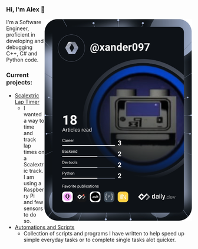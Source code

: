 ### Hi, I'm Alex 👋
<a href="https://app.daily.dev/xander097"><img src="https://raw.githubusercontent.com/TraitorXander/TraitorXander/421ee232530ecfb5d461f51b0b009dc0d6e39da2/devcard.svg" width="400" alt="Alex's Dev Card" align="right"/></a>

I'm a Software Engineer, proficient in developing and debugging C++, C# and Python code.

### Current projects:
- <a href="https://github.com/alexbillingham/ScalextricTimerAdvanced">Scalextric Lap Timer</a>
  - I wanted a way to time and track lap times on a Scalextric track. I am using a Raspberry Pi and few sensors to do so. 
- <a href="https://github.com/alexbillingham/AutomationsAndScripts">Automations and Scripts</a>
  - Collection of scripts and programs I have written to help speed up simple everyday tasks or to complete single tasks alot quicker.

<!--
**TraitorXander/TraitorXander** is a ✨ _special_ ✨ repository because its `README.md` (this file) appears on your GitHub profile.

Here are some ideas to get you started:

- 🔭 I’m currently working on ...
- 🌱 I’m currently learning ...
- 👯 I’m looking to collaborate on ...
- 🤔 I’m looking for help with ...
- 💬 Ask me about ...
- 📫 How to reach me: ...
- 😄 Pronouns: ...
- ⚡ Fun fact: ...
-->
<!-- <a href="https://app.daily.dev/xander097"><img src="https://raw.githubusercontent.com/TraitorXander/TraitorXander/421ee232530ecfb5d461f51b0b009dc0d6e39da2/devcard.svg" width="400" alt="Alex's Dev Card" align="right"/></a> -->

